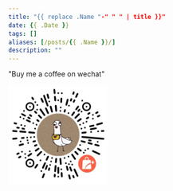 ```yaml
---
title: "{{ replace .Name "-" " " | title }}"
date: {{ .Date }}
tags: []
aliases: [/posts/{{ .Name }}/]
description: ""
---
```


"Buy me a coffee on wechat"

<img height="200" width="200" src="/images/buy-me-a-coffee.png">
